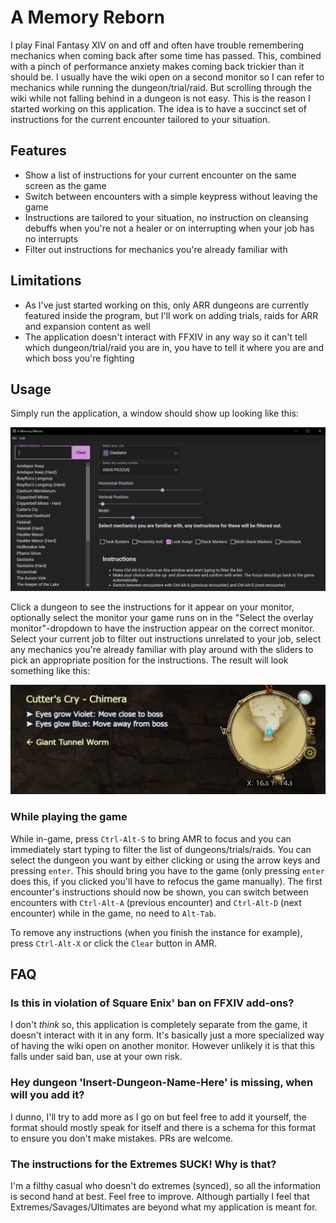 # A Memory Reborn

I play Final Fantasy XIV on and off and often have trouble remembering mechanics when coming back after some time has passed. This, combined with a pinch of performance anxiety makes coming back trickier than it should be. I usually have the wiki open on a second monitor so I can refer to mechanics while running the dungeon/trial/raid. But scrolling through the wiki while not falling behind in a dungeon is not easy. This is the reason I started working on this application. The idea is to have a succinct set of instructions for the current encounter tailored to your situation.

## Features

 - Show a list of instructions for your current encounter on the same screen as the game
 - Switch between encounters with a simple keypress without leaving the game
 - Instructions are tailored to your situation, no instruction on cleansing debuffs when you're not a healer or on interrupting when your job has no interrupts
 - Filter out instructions for mechanics you're already familiar with

## Limitations

 - As I've just started working on this, only ARR dungeons are currently featured inside the program, but I'll work on adding trials, raids for ARR and expansion content as well
 - The application doesn't interact with FFXIV in any way so it can't tell which dungeon/trial/raid you are in, you have to tell it where you are and which boss you're fighting

## Usage

Simply run the application, a window should show up looking like this:

![AMR Main Window](docs/interface.png)

Click a dungeon to see the instructions for it appear on your monitor, optionally select the monitor your game runs on in the "Select the overlay monitor"-dropdown to have the instruction appear on the correct monitor. Select your current job to filter out instructions unrelated to your job, select any mechanics you're already familiar with play around with the sliders to pick an appropriate position for the instructions. The result will look something like this:

![AMR In-Game Example](docs/in-game.png)

### While playing the game

While in-game, press `Ctrl-Alt-S` to bring AMR to focus and you can immediately start typing to filter the list of dungeons/trials/raids. You can select the dungeon you want by either clicking or using the arrow keys and pressing `enter`. This should bring you have to the game (only pressing `enter` does this, if you clicked you'll have to refocus the game manually). The first encounter's instructions should now be shown, you can switch between encounters with `Ctrl-Alt-A` (previous encounter) and `Ctrl-Alt-D` (next encounter) while in the game, no need to `Alt-Tab`.

To remove any instructions (when you finish the instance for example), press `Ctrl-Alt-X` or click the `Clear` button in AMR.

## FAQ

### Is this in violation of Square Enix' ban on FFXIV add-ons?
I don't _think_ so, this application is completely separate from the game, it doesn't interact with it in any form. It's basically just a more specialized way of having the wiki open on another monitor. However unlikely it is that this falls under said ban, use at your own risk.

### Hey dungeon 'Insert-Dungeon-Name-Here' is missing, when will you add it?
I dunno, I'll try to add more as I go on but feel free to add it yourself, the format should mostly speak for itself and there is a schema for this format to ensure you don't make mistakes. PRs are welcome.

### The instructions for the Extremes SUCK! Why is that?
I'm a filthy casual who doesn't do extremes (synced), so all the information is second hand at best. Feel free to improve. Although partially I feel that Extremes/Savages/Ultimates are beyond what my application is meant for.
